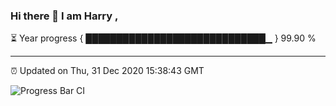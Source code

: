 ### Hi there 👋 I am Harry , 

⏳ Year progress { █████████████████████████████▁ } 99.90 %

---

⏰ Updated on Thu, 31 Dec 2020 15:38:43 GMT

![Progress Bar CI](https://github.com/duykhang68/duykhang68/workflows/Progress%20Bar%20CI/badge.svg)
